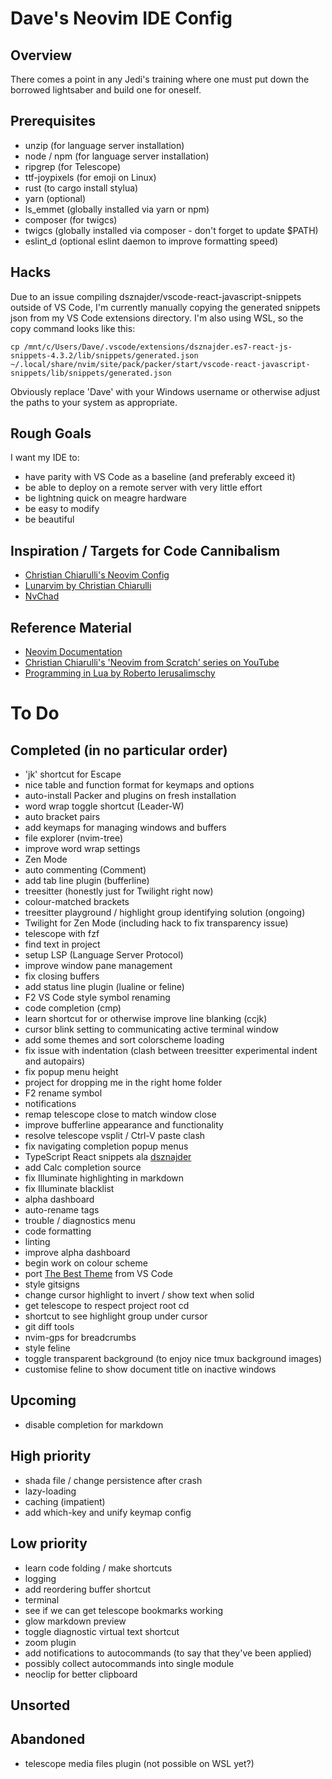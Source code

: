 # Dave's Neovim IDE Config

## Overview
There comes a point in any Jedi's training where one must put down the borrowed lightsaber and build one for oneself.

## Prerequisites
- unzip (for language server installation)
- node / npm (for language server installation)
- ripgrep (for Telescope)
- ttf-joypixels (for emoji on Linux)
- rust (to cargo install stylua)
- yarn (optional)
- ls_emmet (globally installed via yarn or npm)
- composer (for twigcs)
- twigcs (globally installed via composer - don't forget to update $PATH)
- eslint_d (optional eslint daemon to improve formatting speed)

## Hacks
Due to an issue compiling dsznajder/vscode-react-javascript-snippets outside of VS Code, I'm currently manually copying the generated snippets json from my VS Code extensions directory. I'm also using WSL, so the copy command looks like this:

`cp /mnt/c/Users/Dave/.vscode/extensions/dsznajder.es7-react-js-snippets-4.3.2/lib/snippets/generated.json ~/.local/share/nvim/site/pack/packer/start/vscode-react-javascript-snippets/lib/snippets/generated.json`

Obviously replace 'Dave' with your Windows username or otherwise adjust the paths to your system as appropriate.

## Rough Goals
I want my IDE to:

- have parity with VS Code as a baseline (and preferably exceed it)
- be able to deploy on a remote server with very little effort
- be lightning quick on meagre hardware
- be easy to modify
- be beautiful

## Inspiration / Targets for Code Cannibalism
- [Christian Chiarulli's Neovim Config](https://github.com/ChristianChiarulli/nvim)
- [Lunarvim by Christian Chiarulli](https://github.com/LunarVim/LunarVim)
- [NvChad](https://github.com/NvChad/NvChad)

## Reference Material
- [Neovim Documentation](https://neovim.io/doc/user/)
- [Christian Chiarulli's 'Neovim from Scratch' series on YouTube](https://youtube.com/playlist?list=PLhoH5vyxr6Qq41NFL4GvhFp-WLd5xzIzZ)
- [Programming in Lua by Roberto Ierusalimschy](https://www.lua.org/pil/contents.html)

# To Do

## Completed (in no particular order)
- 'jk' shortcut for Escape
- nice table and function format for keymaps and options
- auto-install Packer and plugins on fresh installation
- word wrap toggle shortcut (Leader-W)
- auto bracket pairs
- add keymaps for managing windows and buffers
- file explorer (nvim-tree)
- improve word wrap settings
- Zen Mode
- auto commenting (Comment)
- add tab line plugin (bufferline)
- treesitter (honestly just for Twilight right now)
- colour-matched brackets
- treesitter playground / highlight group identifying solution (ongoing)
- Twilight for Zen Mode (including hack to fix transparency issue)
- telescope with fzf
- find text in project
- setup LSP (Language Server Protocol)
- improve window pane management
- fix closing buffers
- add status line plugin (lualine or feline)
- F2 VS Code style symbol renaming
- code completion (cmp)
- learn shortcut for or otherwise improve line blanking (ccjk)
- cursor blink setting to communicating active terminal window 
- add some themes and sort colorscheme loading
- fix issue with indentation (clash between treesitter experimental indent and autopairs)
- fix popup menu height
- project for dropping me in the right home folder
- F2 rename symbol
- notifications
- remap telescope close to match window close
- improve bufferline appearance and functionality
- resolve telescope vsplit / Ctrl-V paste clash
- fix navigating completion popup menus
- TypeScript React snippets ala [dsznajder](https://marketplace.visualstudio.com/items?itemName=dsznajder.es7-react-js-snippets)
- add Calc completion source
- fix Illuminate highlighting in markdown
- fix Illuminate blacklist
- alpha dashboard
- auto-rename tags
- trouble / diagnostics menu
- code formatting
- linting
- improve alpha dashboard
- begin work on colour scheme
- port [The Best Theme](https://github.com/jankohlbach/the-best-theme) from VS Code
- style gitsigns
- change cursor highlight to invert / show text when solid
- get telescope to respect project root cd
- shortcut to see highlight group under cursor
- git diff tools
- nvim-gps for breadcrumbs
- style feline
- toggle transparent background (to enjoy nice tmux background images)
- customise feline to show document title on inactive windows

## Upcoming
- disable completion for markdown

## High priority
- shada file / change persistence after crash
- lazy-loading
- caching (impatient)
- add which-key and unify keymap config

## Low priority
- learn code folding / make shortcuts
- logging
- add reordering buffer shortcut
- terminal
- see if we can get telescope bookmarks working
- glow markdown preview
- toggle diagnostic virtual text shortcut
- zoom plugin
- add notifications to autocommands (to say that they've been applied)
- possibly collect autocommands into single module
- neoclip for better clipboard

## Unsorted

## Abandoned
- telescope media files plugin (not possible on WSL yet?)
